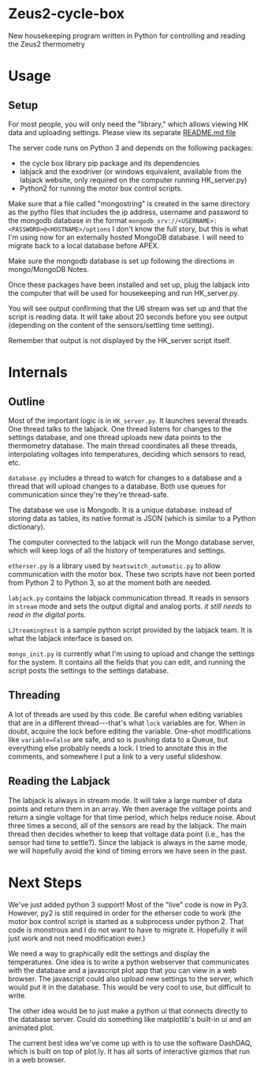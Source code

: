 # Zeus2-cycle-box
New housekeeping program written in Python for controlling and reading the Zeus2 thermometry

# Usage
## Setup
For most people, you will only need the "library," which allows viewing HK data and uploading settings. Please view its separate [README.md file](cycle-box-lib/README.md)

The server code runs on Python 3 and depends on the following packages:
* the cycle box library pip package and its dependencies
* labjack and the exodriver (or windows equivalent, available from the labjack website, only required on the computer running HK_server.py)
* Python2 for running the motor box control scripts.

Make sure that a file called "mongostring" is created in the same directory as the pytho files that includes the ip address, username and password to the mongodb database in the format `mongodb_srv://<USERNAME>:<PASSWORD>@<HOSTNAME>/options` I don't know the full story, but this is what I'm using now for an externally hosted MongoDB database. I will need to migrate back to a local database before APEX.

Make sure the mongodb database is set up following the directions in mongo/MongoDB Notes.

Once these packages have been installed and set up, plug the labjack into the computer that will be used for housekeeping and run HK_server.py.

You will see output confirming that the U6 stream was set up and that the script is reading data. It will take about 20 seconds before you see output (depending on the content of the sensors/settling time setting).

Remember that output is not displayed by the HK_server script itself.

# Internals

## Outline
Most of the important logic is in `HK_server.py`. It launches several threads. One thread talks to the labjack. One thread listens for changes to the settings database, and one thread uploads new data points to the thermometry database. The main thread coordinates all these threads, interpolating voltages into temperatures, deciding which sensors to read, etc. 

`database.py` includes a thread to watch for changes to a database and a thread that will upload changes to a database. Both use queues for communication since they're they're thread-safe. 

The database we use is Mongodb. It is a unique database: instead of storing data as tables, its native format is JSON (which is similar to a Python dictionary). 

The computer connected to the labjack will run the Mongo database server, which will keep logs of all the history of temperatures and settings.

`etherser.py` is a library used by `heatswitch_automatic.py` to allow communication with the motor box. These two scripts have not been ported from Python 2 to Python 3, so at the moment both are needed.

`labjack.py` contains the labjack communication thread. It reads in sensors in `stream` mode and sets the output digital and analog ports. *it still needs to read in the digital ports*.

`LJtreamingtest` is a sample python script provided by the labjack team. It is what the labjack interface is based on.

`mongo_init.py` is currently what I'm using to upload and change the settings for the system. It contains all the fields that you can edit, and running the script posts the settings to the settings database.

## Threading
A lot of threads are used by this code. Be careful when editing variables that are in a different thread---that's what `lock` variables are for. When in doubt, acquire the lock before editing the variable. One-shot modifications like `variable=False` are safe, and so is pushing data to a Queue, but everything else probably needs a lock. I tried to annotate this in the comments, and somewhere I put a link to a very useful slideshow. 

## Reading the Labjack
The labjack is always in stream mode. It will take  a large number of data points and return them in an array. We then average the voltage points and return a single voltage for that time period, which helps reduce noise. About three times a second, all of the sensors are read by the labjack. The main thread then decides whether to keep that voltage data point (i.e., has the sensor had time to settle?). Since the labjack is always in the same mode, we will hopefully avoid the kind of timing errors we have seen in the past.

# Next Steps
We've just added python 3 support! Most of the "live" code is now in Py3. However, py2 is still required in order for the etherser code to work (the motor box control script is started as a subprocess under python 2. That code is monstrous and I do not want to have to migrate it. Hopefully it will just work and not need modification ever.) 

We need a way to graphically edit the settings and display the temperatures. One idea is to write a python webserver that communicates with the database and a javascript plot app that you can view in a web browser. The javascript could also upload new settings to the server, which would put it in the database. This would be very cool to use, but difficult to write.

The other idea would be to just make a python ui that connects directly to the database server. Could do something like matplotlib's built-in ui and an animated plot.

The current best idea we've come up with is to use the software DashDAQ, which is built on top of plot.ly. It has all sorts of interactive gizmos that run in a web browser.



